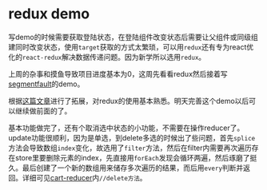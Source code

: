 # redux demo

写demo的时候需要获取登陆状态，在登陆组件改变状态后需要让父组件或同级组建同时改变状态，使用`target`获取的方式太繁琐，可以用`redux`还有专为react优化的`react-redux`解决数据传递问题。因为新学所以选用`redux`。  
  
上周的杂事和摸鱼导致项目进度基本为0，这周先看看redux然后接着写[segmentfault](../react-segmentfault-demo)的demo。

根据[这篇文章](https://segmentfault.com/a/1190000011474522)进行了拓展，对redux的使用基本熟悉。明天完善这个demo以后可以继续做前面的了。

基本功能做完了，还有个取消选中状态的小功能，不需要在操作reducer了。update功能很顺利，因为是单选，到delete多选的时候出了些问题，首先`splice`方法会导致数组`index`变化，故选用了`filter`方法，然后在filter内需要再次遍历存在store里要删除元素的index，先直接用`forEach`发现会循环两遍，然后琢磨了挺久。最后创建了一个新的数组用来储存多次遍历的结果，而后用`every`判断并返回。详细可见[cart-reducer](./src/redux/reducers/cart-reducers)内`//delete方法`。
